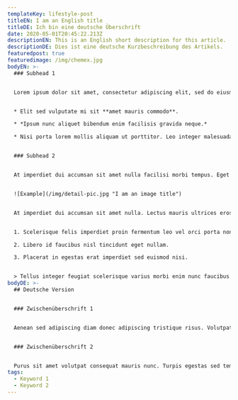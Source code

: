 ```yaml
---
templateKey: lifestyle-post
titleEN: I am an English title
titleDE: Ich bin eine deutsche Überschrift
date: 2020-05-01T20:45:22.213Z
descriptionEN: This is an English short description for this article.
descriptionDE: Dies ist eine deutsche Kurzbeschreibung des Artikels.
featuredpost: true
featuredimage: /img/chemex.jpg
bodyEN: >-
  ### Subhead 1


  Lorem ipsum dolor sit amet, consectetur adipiscing elit, sed do eiusmod tempor incididunt ut labore et dolore magna aliqua. Duis at consectetur lorem donec massa sapien faucibus et. Commodo elit at imperdiet dui accumsan sit. Cursus vitae congue mauris rhoncus. Sit amet est placerat in egestas erat imperdiet sed. Ultrices dui sapien eget mi proin sed libero. Cursus vitae congue mauris rhoncus aenean vel elit scelerisque mauris. Nunc id cursus metus aliquam eleifend mi in nulla posuere. Ac tortor dignissim convallis aenean. Malesuada proin libero nunc consequat. Enim praesent elementum facilisis leo vel fringilla est ullamcorper. Pretium aenean pharetra magna ac placerat vestibulum. 


  * Elit sed vulputate mi sit **amet mauris commodo**. 

  * *Ipsum nunc aliquet bibendum enim facilisis gravida neque.* 

  * Nisi porta lorem mollis aliquam ut porttitor. Leo integer malesuada nunc vel risus commodo.


  ### Subhead 2


  At imperdiet dui accumsan sit amet nulla facilisi morbi tempus. Eget egestas purus viverra accumsan in nisl nisi. Et ligula ullamcorper malesuada proin libero nunc. Nunc mi ipsum faucibus vitae aliquet nec. Volutpat est velit egestas dui. Eu sem integer vitae justo. Quam id leo in vitae turpis massa sed elementum. 


  ![Example](/img/detail-pic.jpg "I am an image title")


  At imperdiet dui accumsan sit amet nulla. Lectus mauris ultrices eros in cursus turpis massa tincidunt. Tellus integer feugiat scelerisque varius morbi enim nunc faucibus a. Id nibh tortor id aliquet. Enim ut sem viverra aliquet eget sit amet. Faucibus in ornare quam viverra. Faucibus interdum posuere lorem ipsum dolor. Enim neque volutpat ac tincidunt vitae semper quis lectus. Vel quam elementum pulvinar etiam non quam lacus suspendisse. Vestibulum lectus mauris ultrices eros in cursus turpis. 


  1. Scelerisque felis imperdiet proin fermentum leo vel orci porta non. 

  2. Libero id faucibus nisl tincidunt eget nullam. 

  3. Placerat in egestas erat imperdiet sed euismod nisi.


  > Tellus integer feugiat scelerisque varius morbi enim nunc faucibus a. Id nibh tortor id aliquet. Enim ut sem viverra aliquet eget sit amet.
bodyDE: >-
  ## Deutsche Version


  ### Zwischenüberschrift 1


  Aenean sed adipiscing diam donec adipiscing tristique risus. Volutpat sed cras ornare arcu. Ut diam quam nulla porttitor massa id neque aliquam. Magna etiam tempor orci eu lobortis elementum. Placerat in egestas erat imperdiet. Id velit ut tortor pretium viverra suspendisse potenti nullam. Aliquam sem fringilla ut morbi tincidunt augue. Nisi scelerisque eu ultrices vitae. Lorem ipsum dolor sit amet consectetur adipiscing. Purus in mollis nunc sed id. Massa massa ultricies mi quis hendrerit dolor magna. Nibh cras pulvinar mattis nunc. Etiam tempor orci eu lobortis. Nullam vehicula ipsum a arcu cursus vitae congue mauris rhoncus. Lacus laoreet non curabitur gravida arcu ac. Vitae semper quis lectus nulla at. Vel pharetra vel turpis nunc eget lorem. Vestibulum rhoncus est pellentesque elit ullamcorper dignissim cras tincidunt lobortis. Elementum nibh tellus molestie nunc non blandit. Ultricies mi eget mauris pharetra et ultrices neque ornare aenean.


  ### Zwischenüberschrift 2


  Purus sit amet volutpat consequat mauris nunc. Turpis egestas sed tempus urna et. Quis risus sed vulputate odio. Ut eu sem integer vitae justo eget magna. Nec sagittis aliquam malesuada bibendum arcu vitae. Curabitur vitae nunc sed velit dignissim sodales ut eu sem. Pharetra vel turpis nunc eget lorem dolor sed viverra ipsum. Arcu cursus euismod quis viverra. Lacus suspendisse faucibus interdum posuere lorem ipsum dolor. Odio facilisis mauris sit amet. Urna nec tincidunt praesent semper feugiat nibh. Eu sem integer vitae justo eget magna fermentum. Egestas pretium aenean pharetra magna. Pulvinar elementum integer enim neque volutpat ac tincidunt vitae semper. Semper quis lectus nulla at volutpat. Pellentesque diam volutpat commodo sed egestas. Lacus suspendisse faucibus interdum posuere lorem ipsum dolor sit. Donec enim diam vulputate ut pharetra. Aliquam eleifend mi in nulla posuere sollicitudin aliquam ultrices. Cras pulvinar mattis nunc sed blandit libero.
tags:
  - Keyword 1
  - Keyword 2
---
```

